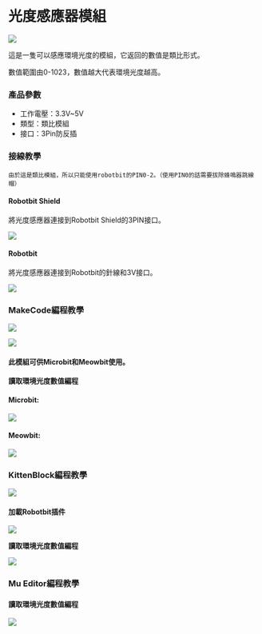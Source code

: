 # 光度感應器模組

![](https://kittenbothk.readthedocs.io/en/latest/\_images/light2.png)

這是一隻可以感應環境光度的模組，它返回的數值是類比形式。

數值範圍由0-1023，數值越大代表環境光度越高。

### 產品參數

* 工作電壓：3.3V\~5V
* 類型：類比模組
* 接口：3Pin防反插

### 接線教學

```
由於這是類比模組，所以只能使用robotbit的PIN0-2。（使用PIN0的話需要拔除蜂鳴器跳線帽）
```

#### Robotbit Shield

將光度感應器連接到Robotbit Shield的3PIN接口。

![](https://kittenbothk.readthedocs.io/en/latest/\_images/light\_wire2.png)

#### Robotbit

將光度感應器連接到Robotbit的針線和3V接口。

![](https://kittenbothk.readthedocs.io/en/latest/\_images/light\_wire1.png)

### MakeCode編程教學

![](https://kittenbothk.readthedocs.io/en/latest/\_images/mcbanner14.png)

![](https://kittenbothk.readthedocs.io/en/latest/\_images/acbanner1.png)

#### 此模組可供Microbit和Meowbit使用。

**讀取環境光度數值編程**

#### Microbit:

![](https://kittenbothk.readthedocs.io/en/latest/\_images/poten\_code.png)

#### Meowbit:

![](https://kittenbothk.readthedocs.io/en/latest/\_images/poten\_codeMeow.png)

### KittenBlock編程教學

![](https://kittenbothk.readthedocs.io/en/latest/\_images/kbbanner8.png)

#### 加載Robotbit插件

![](https://kittenbothk.readthedocs.io/en/latest/\_images/addRB2.png)

**讀取環境光度數值編程**

![](https://kittenbothk.readthedocs.io/en/latest/\_images/poten\_codekb.png)

### Mu Editor編程教學

#### 讀取環境光度數值編程

![](https://kittenbothk.readthedocs.io/en/latest/\_images/poten\_codemu.png)
